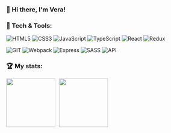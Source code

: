 ### 👋 Hi there, I'm Vera!

### 🔨 Tech & Tools:

![HTML5](https://img.shields.io/badge/-HTML5-e54c21?style=for-the-badge&logo=HTML5&logoColor=white)
![CSS3](https://img.shields.io/badge/-CSS3-264de4?style=for-the-badge&logo=CSS3&logoColor=white)
![JavaScript](https://img.shields.io/badge/-JavaScript-F9DC3E?style=for-the-badge&logo=JavaScript&logoColor=black)
![TypeScript](https://img.shields.io/badge/TypeScript-007ACC?style=for-the-badge&logo=typescript&logoColor=white)
![React](https://img.shields.io/badge/-React-141130?style=for-the-badge&logo=React)
![Redux](https://img.shields.io/badge/-Redux-764abc?style=for-the-badge&logo=Redux&logoColor=white)

![GIT](https://img.shields.io/badge/-Git-3f2c00?style=for-the-badge&logo=GIT&logoColor=f05030)
![Webpack](https://img.shields.io/badge/Webpack-8DD6F9?style=for-the-badge&logo=Webpack&logoColor=1b74ba)
![Express](https://img.shields.io/badge/-Express-90c53f?style=for-the-badge&logo=Express)
![SASS](https://img.shields.io/badge/-SASS-ce679a?style=for-the-badge&logo=Sass&logoColor=white)
![API](https://img.shields.io/badge/-API-141130?style=for-the-badge)

### :trophy: My stats:

<div>
<a href="https://github-readme-stats.vercel.app/api?username=verobragina&hide=contribs&show_icons=true">
  <img  align="left" height="130" style="margin-right: 10px" src="https://github-readme-stats.vercel.app/api?username=verobragina&show_icons=true" />
</a>
<a href="https://github-readme-stats.vercel.app/api/top-langs/?username=verobragina&layout=compact">
  <img align="left" height="130" src="https://github-readme-stats.vercel.app/api/top-langs/?username=verobragina&layout=compact" />
</a>
</div>
